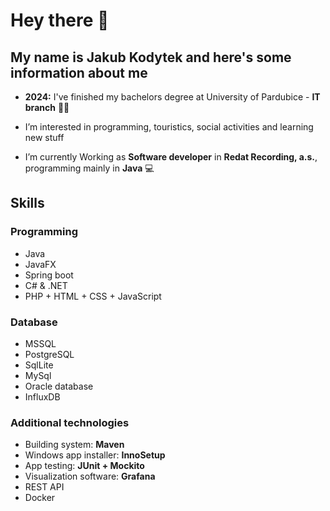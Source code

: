 # Hey there 👋
## My name is Jakub Kodytek and here's some information about me

- **2024:** I've finished my bachelors degree at University of Pardubice - **IT branch** 👨‍🎓

- I’m interested in programming, touristics, social activities and learning new stuff 

- I’m currently Working as **Software developer** in **Redat Recording, a.s.**, programming mainly in **Java** 💻

## Skills

### Programming 
- Java
- JavaFX 
- Spring boot
- C# & .NET
- PHP + HTML + CSS + JavaScript

### Database
- MSSQL
- PostgreSQL
- SqlLite
- MySql
- Oracle database
- InfluxDB

### Additional technologies
- Building system: **Maven**
- Windows app installer: **InnoSetup**
- App testing: **JUnit + Mockito**
- Visualization software: **Grafana**
- REST API
- Docker
